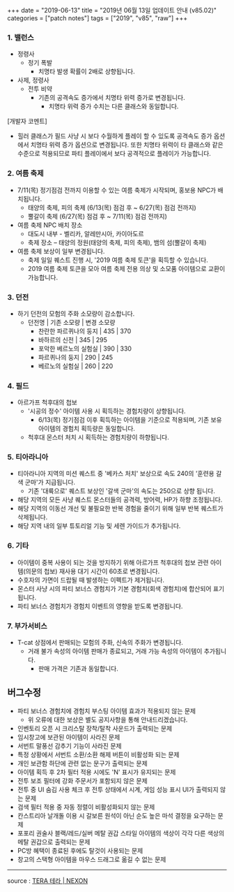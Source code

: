 +++
date = "2019-06-13"
title = "2019년 06월 13일 업데이트 안내 (v85.02)"
categories = ["patch notes"]
tags = ["2019", "v85", "raw"]
+++

### 1. 밸런스
- 정령사
  - 정기 폭발
    - 치명타 발생 확률이 2배로 상향됩니다.
- 사제, 정령사
  - 전투 비약
    - 기존의 공격속도 증가에서 치명타 위력 증가로 변경됩니다.
      - 치명타 위력 증가 수치는 다른 클래스와 동일합니다.

[개발자 코멘트]
- 힐러 클래스가 필드 사냥 시 보다 수월하게 플레이 할 수 있도록 공격속도 증가 옵션에서 치명타 위력 증가 옵션으로 변경됩니다. 또한 치명타 위력이 타 클래스와 같은 수준으로 적용되므로 파티 플레이에서 보다 공격적으로 플레이가 가능합니다.

### 2. 여름 축제
- 7/11(목) 정기점검 전까지 이용할 수 있는 여름 축제가 시작되며, 홍보용 NPC가 배치됩니다.
  - 태양의 축제, 피의 축제 (6/13(목) 점검 후 ~ 6/27(목) 점검 전까지)
  - 뿔갈이 축제 (6/27(목) 점검 후 ~ 7/11(목) 점검 전까지)
- 여름 축제 NPC 배치 장소
  - 대도시 내부 - 벨리카, 알레만시아, 카이아도르
  - 축제 장소 – 태양의 정원(태양의 축제, 피의 축제), 뱀의 섬(뿔갈이 축제)
- 여름 축제 보상이 일부 변경됩니다.
  - 축제 일일 퀘스트 진행 시, '2019 여름 축제 토큰'을 획득할 수 있습니다.
  - 2019 여름 축제 토큰을 모아 여름 축제 전용 의상 및 소모품 아이템으로 교환이 가능합니다.

### 3. 던전
- 하기 던전의 모험의 주화 소모량이 감소합니다.
  - 던전명 | 기존 소모량 | 변경 소모량
    - 찬란한 파르퀴나의 둥지 | 435 | 370
    - 바하르의 신전 | 345 | 295
    - 포악한 베르노의 실험실 | 390 | 330
    - 파르퀴나의 둥지 | 290 | 245
    - 베르노의 실험실 | 260 | 220

### 4. 필드
- 아르가프 척후대의 첩보
  - '시공의 정수' 아이템 사용 시 획득하는 경험치량이 상향됩니다.
    - 6/13(목) 정기점검 이후 획득하는 아이템을 기준으로 적용되며, 기존 보유 아이템의 경험치 획득량은 동일합니다.
  - 척후대 몬스터 처치 시 획득하는 경험치량이 하향됩니다.

### 5. 티아라니아
- 티아라니아 지역의 미션 퀘스트 중 '베카스 처치' 보상으로 속도 240의 '훈련용 갈색 군마'가 지급됩니다.
  - 기존 '대륙으로' 퀘스트 보상인 '갈색 군마'의 속도는 250으로 상향 됩니다.
- 해당 지역의 모든 사냥 퀘스트 몬스터들의 공격력, 방어력, HP가 하향 조정됩니다.
- 해당 지역의 이동선 개선 및 불필요한 반복 경험을 줄이기 위해 일부 반복 퀘스트가 삭제됩니다.
- 해당 지역 내의 일부 튜토리얼 기능 및 세렌 가이드가 추가됩니다.

### 6. 기타
- 아이템이 중복 사용이 되는 것을 방지하기 위해 아르가프 척후대의 첩보 관련 아이템(의문의 첩보) 재사용 대기 시간이 60초로 변경됩니다.
- 수호자의 가면이 드랍될 때 발생하는 이펙트가 제거됩니다.
- 몬스터 사냥 시의 파티 보너스 경험치가 기본 경험치(회색 경험치)에 합산되어 표기됩니다.
- 파티 보너스 경험치가 경험치 이벤트의 영향을 받도록 변경됩니다.

### 7. 부가서비스
- T-cat 상점에서 판매되는 모험의 주화, 신속의 주화가 변경됩니다.
  - 거래 불가 속성의 아이템 판매가 종료되고, 거래 가능 속성의 아이템이 추가됩니다.
    - 판매 가격은 기존과 동일합니다.

## 버그수정

- 파티 보너스 경험치에 경험치 부스팅 아이템 효과가 적용되지 않는 문제
  - 위 오류에 대한 보상은 별도 공지사항을 통해 안내드리겠습니다.
- 인벤토리 오픈 시 크리스탈 장착/탈착 사운드가 출력되는 문제
- 임시창고에 보관된 아이템이 사라진 문제
- 서번트 말풍선 감추기 기능이 사라진 문제
- 특정 상황에서 서번트 소환/소환 해제 버튼이 비활성화 되는 문제
- 개인 보관함 하단에 관련 없는 문구가 출력되는 문제
- 아이템 획득 후 2차 필터 적용 시에도 'N' 표시가 유지되는 문제
- 전투 보조 필터에 강화 주문서가 포함되지 않은 문제
- 전투 중 UI 숨김 사용 체크 후 전투 상태에서 시계, 게임 성능 표시 UI가 출력되지 않는 문제
- 검색 필터 적용 중 자동 정렬이 비활성화되지 않는 문제
- 칸스트리아 날개돌 이용 시 갈보른 원석이 아닌 순도 높은 마석 결정을 요구하는 문제
- 포포리 권술사 블랙/레드/실버 메탈 권갑 스타일 아이템의 색상이 각각 다른 색상의 메탈 권갑으로 출력되는 문제
- PC방 혜택이 종료된 후에도 탈것이 사용되는 문제
- 창고의 스택형 아이템을 마우스 드래그로 옮길 수 없는 문제

----

source : [TERA 테라 | NEXON](http://tera.nexon.com/news/update/view.aspx?n4articlesn=396)
